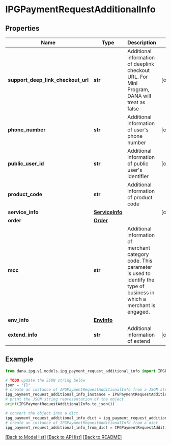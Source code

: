 # IPGPaymentRequestAdditionalInfo


## Properties

Name | Type | Description | Notes
------------ | ------------- | ------------- | -------------
**support_deep_link_checkout_url** | **str** | Additional information of deeplink checkout URL. For Mini Program, DANA will treat as false | [optional] 
**phone_number** | **str** | Additional information of user&#39;s phone number | [optional] 
**public_user_id** | **str** | Additional information of public user&#39;s identifier | [optional] 
**product_code** | **str** | Additional information of product code | 
**service_info** | [**ServiceInfo**](ServiceInfo.md) |  | [optional] 
**order** | [**Order**](Order.md) |  | 
**mcc** | **str** | Additional information of merchant category code. This parameter is used to identify the type of business in which a merchant is engaged. | 
**env_info** | [**EnvInfo**](EnvInfo.md) |  | 
**extend_info** | **str** | Additional information of extend | [optional] 

## Example

```python
from dana.ipg.v1.models.ipg_payment_request_additional_info import IPGPaymentRequestAdditionalInfo

# TODO update the JSON string below
json = "{}"
# create an instance of IPGPaymentRequestAdditionalInfo from a JSON string
ipg_payment_request_additional_info_instance = IPGPaymentRequestAdditionalInfo.from_json(json)
# print the JSON string representation of the object
print(IPGPaymentRequestAdditionalInfo.to_json())

# convert the object into a dict
ipg_payment_request_additional_info_dict = ipg_payment_request_additional_info_instance.to_dict()
# create an instance of IPGPaymentRequestAdditionalInfo from a dict
ipg_payment_request_additional_info_from_dict = IPGPaymentRequestAdditionalInfo.from_dict(ipg_payment_request_additional_info_dict)
```
[[Back to Model list]](../README.md#documentation-for-models) [[Back to API list]](../README.md#documentation-for-api-endpoints) [[Back to README]](../README.md)



